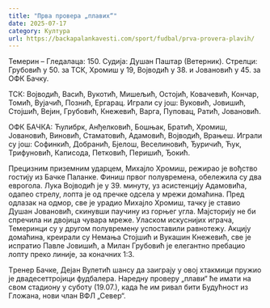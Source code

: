 ```yaml
---
title: "Прва провера „плавих“"
date: 2025-07-17
category: Култура
url: https://backapalankavesti.com/sport/fudbal/prva-provera-plavih/
---
```


Темерин – Гледалаца: 150. Судија: Душан Паштар (Ветерник). Стрелци: Грубовић у 50. за ТСК, Хромиш у 19, Војводић у 38. и Јовановић у 45. за ОФК Бачку.

ТСК: Војводић, Васић, Вукотић, Мишељић, Остојић, Ковачевић, Кончар, Томић, Вујачић, Познић, Ергарац. Играли су још: Вуковић, Јовишић, Стојшић, Вејин, Грубовић, Кнежевић, Варга, Пуповац, Ратић, Јовановић.

ОФК БАЧКА: Ћулибрк, Анђелковић, Бошњак, Братић, Хромиш, Јовановић, Виновић, Стаматовић, Адамовић, Војводић, Врањеш. Играли су још: Софинкић, Добранић, Бјелош, Веселиновић, Ђуричић, Ћук, Трифуновић, Каписода, Петковић, Перишић, Ђокић.

Прецизним приземним ударцем, Михајло Хромиш, режирао је вођство гостију из Бачке Паланке. Финиш првог полувремена, обележила су два еврогола. Лука Војводић је у 39. минуту, уз асистенцију Адамовића, одапео стрелу, лопта је од пречке одсела у мрежи домаћина. Пред одлазак на одмор, све је урадио Михајло Хромиш, тачку је ставио Душан Јовановић, скинувши паучину из горњег угла. Мајсторију не би спречила ни двојица чувара мреже. Уласком искуснијих играча, Темеринци су у другом полувремену успоставили равнотежу. Акцију домаћина, креирали су Немања Стојшић и Вукашин Кнежевић, све је испратио Павле Јовишић, а Милан Грубовић је елегантно пребацио лопту преко линије, за коначних 1:3.

Tрeнер Бачке, Дејан Вулетић шaнсу да заиграју у oвој хтакмици пружио је двадесеттројици фудбалера. Наредну проверу „плави“ ће имати на свом стадиону у суботу (19.07.), када ће им ривал бити Будућност из Гложана, нови члан ВФЛ „Север“.
